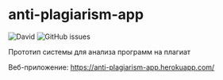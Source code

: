 # anti-plagiarism-app
![David](https://img.shields.io/david/ComboMeal-Software/anti-plagiarism-app)
![GitHub issues](https://img.shields.io/github/issues-raw/ComboMeal-Software/anti-plagiarism-app)

Прототип системы для анализа программ на плагиат

Веб-приложение: https://anti-plagiarism-app.herokuapp.com/
